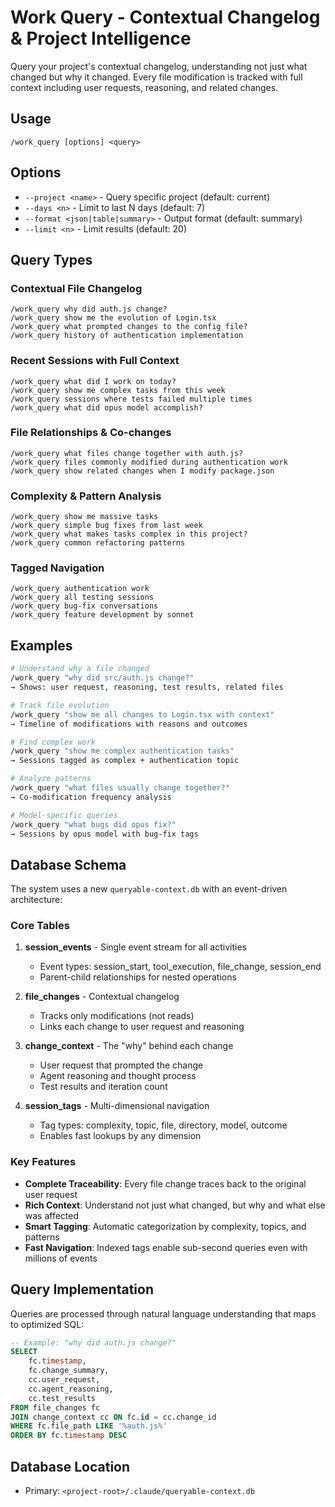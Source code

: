 # Work Query - Contextual Changelog & Project Intelligence

Query your project's contextual changelog, understanding not just what changed but why it changed. Every file modification is tracked with full context including user requests, reasoning, and related changes.

## Usage

```
/work_query [options] <query>
```

## Options

- `--project <name>` - Query specific project (default: current)
- `--days <n>` - Limit to last N days (default: 7)
- `--format <json|table|summary>` - Output format (default: summary)
- `--limit <n>` - Limit results (default: 20)

## Query Types

### Contextual File Changelog
```
/work_query why did auth.js change?
/work_query show me the evolution of Login.tsx
/work_query what prompted changes to the config file?
/work_query history of authentication implementation
```

### Recent Sessions with Full Context
```
/work_query what did I work on today?
/work_query show me complex tasks from this week
/work_query sessions where tests failed multiple times
/work_query what did opus model accomplish?
```

### File Relationships & Co-changes
```
/work_query what files change together with auth.js?
/work_query files commonly modified during authentication work
/work_query show related changes when I modify package.json
```

### Complexity & Pattern Analysis
```
/work_query show me massive tasks
/work_query simple bug fixes from last week
/work_query what makes tasks complex in this project?
/work_query common refactoring patterns
```

### Tagged Navigation
```
/work_query authentication work
/work_query all testing sessions
/work_query bug-fix conversations
/work_query feature development by sonnet
```

## Examples

```bash
# Understand why a file changed
/work_query "why did src/auth.js change?"
→ Shows: user request, reasoning, test results, related files

# Track file evolution
/work_query "show me all changes to Login.tsx with context"
→ Timeline of modifications with reasons and outcomes

# Find complex work
/work_query "show me complex authentication tasks"
→ Sessions tagged as complex + authentication topic

# Analyze patterns
/work_query "what files usually change together?"
→ Co-modification frequency analysis

# Model-specific queries
/work_query "what bugs did opus fix?"
→ Sessions by opus model with bug-fix tags
```

## Database Schema

The system uses a new `queryable-context.db` with an event-driven architecture:

### Core Tables

1. **session_events** - Single event stream for all activities
   - Event types: session_start, tool_execution, file_change, session_end
   - Parent-child relationships for nested operations

2. **file_changes** - Contextual changelog
   - Tracks only modifications (not reads)
   - Links each change to user request and reasoning

3. **change_context** - The "why" behind each change
   - User request that prompted the change
   - Agent reasoning and thought process
   - Test results and iteration count

4. **session_tags** - Multi-dimensional navigation
   - Tag types: complexity, topic, file, directory, model, outcome
   - Enables fast lookups by any dimension

### Key Features

- **Complete Traceability**: Every file change traces back to the original user request
- **Rich Context**: Understand not just what changed, but why and what else was affected
- **Smart Tagging**: Automatic categorization by complexity, topics, and patterns
- **Fast Navigation**: Indexed tags enable sub-second queries even with millions of events

## Query Implementation

Queries are processed through natural language understanding that maps to optimized SQL:

```sql
-- Example: "why did auth.js change?"
SELECT 
    fc.timestamp,
    fc.change_summary,
    cc.user_request,
    cc.agent_reasoning,
    cc.test_results
FROM file_changes fc
JOIN change_context cc ON fc.id = cc.change_id
WHERE fc.file_path LIKE '%auth.js%'
ORDER BY fc.timestamp DESC
```

## Database Location

- Primary: `<project-root>/.claude/queryable-context.db`
